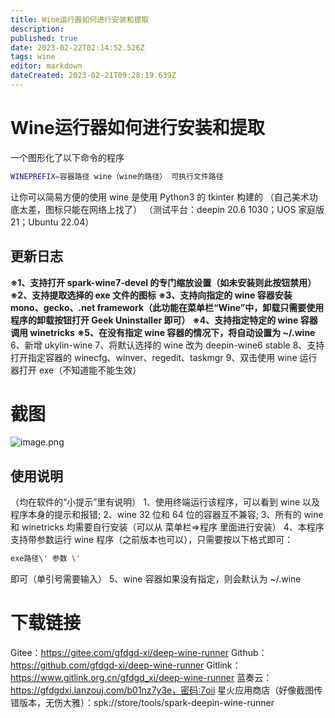 ```yaml
---
title: Wine运行器如何进行安装和提取
description: 
published: true
date: 2023-02-22T02:14:52.526Z
tags: wine
editor: markdown
dateCreated: 2023-02-21T09:28:19.639Z
---
```


# Wine运行器如何进行安装和提取

一个图形化了以下命令的程序

```bash
WINEPREFIX=容器路径 wine（wine的路径） 可执行文件路径
```

让你可以简易方便的使用 wine
是使用 Python3 的 tkinter 构建的
（自己美术功底太差，图标只能在网络上找了）
（测试平台：deepin 20.6 1030；UOS 家庭版 21；Ubuntu 22.04）

## 更新日志

**※1、支持打开 spark-wine7-devel 的专门缩放设置（如未安装则此按钮禁用）**
**※2、支持提取选择的 exe 文件的图标**
**※3、支持向指定的 wine 容器安装 mono、gecko、.net framework（此功能在菜单栏“Wine”中，卸载只需要使用程序的卸载按钮打开 Geek Uninstaller 即可）**
**※4、支持指定特定的 wine 容器调用 winetricks**
**※5、在没有指定 wine 容器的情况下，将自动设置为 ~/.wine**
6、新增 ukylin-wine
7、将默认选择的 wine 改为 deepin-wine6 stable
8、支持打开指定容器的 winecfg、winver、regedit、taskmgr
9、双击使用 wine 运行器打开 exe（不知道能不能生效）

# 截图

![image.png](https://storage.deepin.org/thread/202207042234078682_image.png)

## 使用说明

（均在软件的“小提示”里有说明）
1、使用终端运行该程序，可以看到 wine 以及程序本身的提示和报错;
2、wine 32 位和 64 位的容器互不兼容;
3、所有的 wine 和 winetricks 均需要自行安装（可以从 菜单栏=>程序 里面进行安装）
4、本程序支持带参数运行 wine 程序（之前版本也可以），只需要按以下格式即可：

```bash
exe路径\' 参数 \'
```

即可（单引号需要输入）
5、wine 容器如果没有指定，则会默认为 ~/.wine

# 下载链接

Gitee：https://gitee.com/gfdgd-xi/deep-wine-runner
Github：https://github.com/gfdgd-xi/deep-wine-runner
Gitlink：https://www.gitlink.org.cn/gfdgd_xi/deep-wine-runner
蓝奏云：https://gfdgdxi.lanzouj.com/b01nz7y3e，密码:7oii
星火应用商店（好像截图传错版本，无伤大雅）：spk://store/tools/spark-deepin-wine-runner